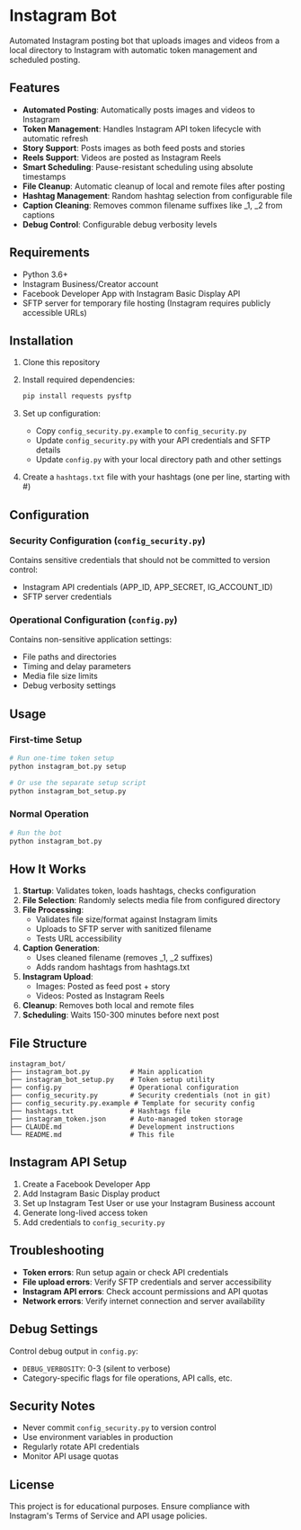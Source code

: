 # Instagram Bot

Automated Instagram posting bot that uploads images and videos from a local directory to Instagram with automatic token management and scheduled posting.

## Features

- **Automated Posting**: Automatically posts images and videos to Instagram
- **Token Management**: Handles Instagram API token lifecycle with automatic refresh
- **Story Support**: Posts images as both feed posts and stories
- **Reels Support**: Videos are posted as Instagram Reels
- **Smart Scheduling**: Pause-resistant scheduling using absolute timestamps
- **File Cleanup**: Automatic cleanup of local and remote files after posting
- **Hashtag Management**: Random hashtag selection from configurable file
- **Caption Cleaning**: Removes common filename suffixes like _1, _2 from captions
- **Debug Control**: Configurable debug verbosity levels

## Requirements

- Python 3.6+
- Instagram Business/Creator account
- Facebook Developer App with Instagram Basic Display API
- SFTP server for temporary file hosting (Instagram requires publicly accessible URLs)

## Installation

1. Clone this repository
2. Install required dependencies:
   ```bash
   pip install requests pysftp
   ```

3. Set up configuration:
   - Copy `config_security.py.example` to `config_security.py`
   - Update `config_security.py` with your API credentials and SFTP details
   - Update `config.py` with your local directory path and other settings

4. Create a `hashtags.txt` file with your hashtags (one per line, starting with #)

## Configuration

### Security Configuration (`config_security.py`)
Contains sensitive credentials that should not be committed to version control:
- Instagram API credentials (APP_ID, APP_SECRET, IG_ACCOUNT_ID)
- SFTP server credentials

### Operational Configuration (`config.py`)
Contains non-sensitive application settings:
- File paths and directories
- Timing and delay parameters
- Media file size limits
- Debug verbosity settings

## Usage

### First-time Setup
```bash
# Run one-time token setup
python instagram_bot.py setup

# Or use the separate setup script
python instagram_bot_setup.py
```

### Normal Operation
```bash
# Run the bot
python instagram_bot.py
```

## How It Works

1. **Startup**: Validates token, loads hashtags, checks configuration
2. **File Selection**: Randomly selects media file from configured directory
3. **File Processing**: 
   - Validates file size/format against Instagram limits
   - Uploads to SFTP server with sanitized filename
   - Tests URL accessibility
4. **Caption Generation**: 
   - Uses cleaned filename (removes _1, _2 suffixes)
   - Adds random hashtags from hashtags.txt
5. **Instagram Upload**:
   - Images: Posted as feed post + story
   - Videos: Posted as Instagram Reels
6. **Cleanup**: Removes both local and remote files
7. **Scheduling**: Waits 150-300 minutes before next post

## File Structure

```
instagram_bot/
├── instagram_bot.py          # Main application
├── instagram_bot_setup.py    # Token setup utility
├── config.py                 # Operational configuration
├── config_security.py        # Security credentials (not in git)
├── config_security.py.example # Template for security config
├── hashtags.txt              # Hashtags file
├── instagram_token.json      # Auto-managed token storage
├── CLAUDE.md                 # Development instructions
└── README.md                 # This file
```

## Instagram API Setup

1. Create a Facebook Developer App
2. Add Instagram Basic Display product
3. Set up Instagram Test User or use your Instagram Business account
4. Generate long-lived access token
5. Add credentials to `config_security.py`

## Troubleshooting

- **Token errors**: Run setup again or check API credentials
- **File upload errors**: Verify SFTP credentials and server accessibility
- **Instagram API errors**: Check account permissions and API quotas
- **Network errors**: Verify internet connection and server availability

## Debug Settings

Control debug output in `config.py`:
- `DEBUG_VERBOSITY`: 0-3 (silent to verbose)
- Category-specific flags for file operations, API calls, etc.

## Security Notes

- Never commit `config_security.py` to version control
- Use environment variables in production
- Regularly rotate API credentials
- Monitor API usage quotas

## License

This project is for educational purposes. Ensure compliance with Instagram's Terms of Service and API usage policies.
